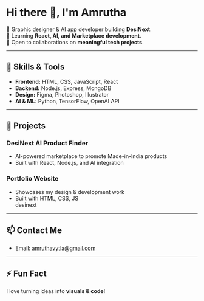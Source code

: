 # Hi there 👋, I'm Amrutha

🎨 Graphic designer & AI app developer building **DesiNext**.  
🌱 Learning **React, AI, and Marketplace development**.  
💞️ Open to collaborations on **meaningful tech projects**.  

---

## 🔧 Skills & Tools
- **Frontend:** HTML, CSS, JavaScript, React  
- **Backend:** Node.js, Express, MongoDB  
- **Design:** Figma, Photoshop, Illustrator  
- **AI & ML:** Python, TensorFlow, OpenAI API  

---

## 🚀 Projects
### DesiNext AI Product Finder
- AI-powered marketplace to promote Made-in-India products  
- Built with React, Node.js, and AI integration  

### Portfolio Website
- Showcases my design & development work  
- Built with HTML, CSS, JS  
  desinext

---

## 📫 Contact Me
- Email: amruthavytla@gmail.com


---

## ⚡ Fun Fact
I love turning ideas into **visuals & code**!


<!---
Amrutha1109/Amrutha1109 is a ✨ special ✨ repository because its `README.md` (this file) appears on your GitHub profile.
You can click the Preview link to take a look at your changes.
--->
